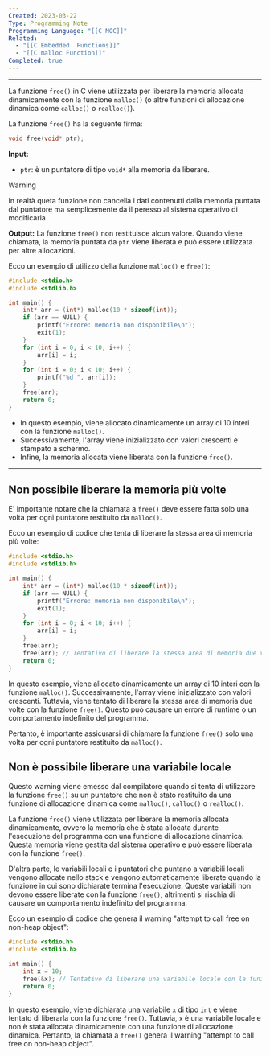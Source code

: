 ```yaml
---
Created: 2023-03-22
Type: Programming Note
Programming Language: "[[C MOC]]"
Related:
  - "[[C Embedded  Functions]]"
  - "[[C malloc Function]]"
Completed: true
---
```

---
La funzione `free()` in C viene utilizzata per liberare la memoria allocata dinamicamente con la funzione `malloc()` (o altre funzioni di allocazione dinamica come `calloc()` o `realloc()`).

La funzione `free()` ha la seguente firma:
```c
void free(void* ptr);
```

**Input:**
- `ptr`: è un puntatore di tipo `void*` alla memoria da liberare.

>[!warning] 
> In realtà queta funzione non cancella i dati contenutti dalla memoria puntata dal puntatore ma semplicemente da il peresso al sistema operativo di modificarla

**Output:**
La funzione `free()` non restituisce alcun valore. Quando viene chiamata, la memoria puntata da `ptr` viene liberata e può essere utilizzata per altre allocazioni.

Ecco un esempio di utilizzo della funzione `malloc()` e `free()`:
```c
#include <stdio.h>
#include <stdlib.h>

int main() {
    int* arr = (int*) malloc(10 * sizeof(int));
    if (arr == NULL) {
        printf("Errore: memoria non disponibile\n");
        exit(1);
    }
    for (int i = 0; i < 10; i++) {
        arr[i] = i;
    }
    for (int i = 0; i < 10; i++) {
        printf("%d ", arr[i]);
    }
    free(arr);
    return 0;
}
```

- In questo esempio, viene allocato dinamicamente un array di 10 interi con la funzione `malloc()`. 
- Successivamente, l'array viene inizializzato con valori crescenti e stampato a schermo.
- Infine, la memoria allocata viene liberata con la funzione `free()`. 

---
## Non possibile liberare la memoria più volte 
E' importante notare che la chiamata a `free()` deve essere fatta solo una volta per ogni puntatore restituito da `malloc()`. 

Ecco un esempio di codice che tenta di liberare la stessa area di memoria più volte:
```c
#include <stdio.h>
#include <stdlib.h>

int main() {
    int* arr = (int*) malloc(10 * sizeof(int));
    if (arr == NULL) {
        printf("Errore: memoria non disponibile\n");
        exit(1);
    }
    for (int i = 0; i < 10; i++) {
        arr[i] = i;
    }
    free(arr);
    free(arr); // Tentativo di liberare la stessa area di memoria due volte
    return 0;
}
```

In questo esempio, viene allocato dinamicamente un array di 10 interi con la funzione `malloc()`. Successivamente, l'array viene inizializzato con valori crescenti. Tuttavia, viene tentato di liberare la stessa area di memoria due volte con la funzione `free()`. Questo può causare un errore di runtime o un comportamento indefinito del programma.

Pertanto, è importante assicurarsi di chiamare la funzione `free()` solo una volta per ogni puntatore restituito da `malloc()`.

## Non è possibile liberare una variabile locale 
Questo warning viene emesso dal compilatore quando si tenta di utilizzare la funzione `free()` su un puntatore che non è stato restituito da una funzione di allocazione dinamica come `malloc()`, `calloc()` o `realloc()`. 

La funzione `free()` viene utilizzata per liberare la memoria allocata dinamicamente, ovvero la memoria che è stata allocata durante l'esecuzione del programma con una funzione di allocazione dinamica. Questa memoria viene gestita dal sistema operativo e può essere liberata con la funzione `free()`.

D'altra parte, le variabili locali e i puntatori che puntano a variabili locali vengono allocate nello stack e vengono automaticamente liberate quando la funzione in cui sono dichiarate termina l'esecuzione. Queste variabili non devono essere liberate con la funzione `free()`, altrimenti si rischia di causare un comportamento indefinito del programma.

Ecco un esempio di codice che genera il warning "attempt to call free on non-heap object":
```c
#include <stdio.h>
#include <stdlib.h>

int main() {
    int x = 10;
    free(&x); // Tentativo di liberare una variabile locale con la funzione free()
    return 0;
}
```

In questo esempio, viene dichiarata una variabile `x` di tipo `int` e viene tentato di liberarla con la funzione `free()`. Tuttavia, `x` è una variabile locale e non è stata allocata dinamicamente con una funzione di allocazione dinamica. Pertanto, la chiamata a `free()` genera il warning "attempt to call free on non-heap object".